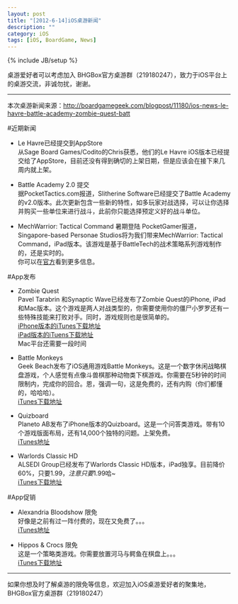 ```yaml
---
layout: post
title: "[2012-6-14]iOS桌游新闻"
description: ""
category: iOS
tags: [iOS, BoardGame, News]
---
```

{% include JB/setup %}

桌游爱好者可以考虑加入 BHGBox官方桌游群（219180247），致力于iOS平台上的桌游交流，非诚勿扰，谢谢。 

---

本次桌游新闻来源：http://boardgamegeek.com/blogpost/11180/ios-news-le-havre-battle-academy-zombie-quest-batt

#近期新闻

* Le Havre已经提交到AppStore  
从Sage Board Games/Codito的Chris获悉，他们的Le Havre iOS版本已经提交给了AppStore，目前还没有得到确切的上架日期，但是应该会在接下来几周内就上架。

* Battle Academy 2.0 提交  
据PocketTactics.com报道，Slitherine Software已经提交了Battle Academy的v2.0版本。此次更新包含一些新的特性，如多玩家对战选择，可以让你选择并购买一些单位来进行战斗，此前你只能选择预定义好的战斗单位。

* MechWarrior: Tactical Command 暑期登陆
PocketGamer报道，Singapore-based Personae Studios将为我们带来MechWarrior: Tactical Command，iPad版本。该游戏是基于BattleTech的战术策略系列游戏制作的，还是实时的。  
你可以在[官方](http://www.mechwarriortc.com/)看到更多信息。

#App发布  

* Zombie Quest  
Pavel Tarabrin 和Synaptic Wave已经发布了Zombie Quest的iPhone, iPad和Mac版本。这个游戏是两人对战类型的，你需要使用你的僵尸小罗罗还有一些特殊技能来打败对手。同时，游戏规则也是很简单的。  
[iPhone版本的iTunes下载地址](http://itunes.apple.com/app/zombie-quest-mastermind-hexes!/id467422761?ign-mpt=uo%3D4)  
[iPad版本的iTuens下载地址](http://itunes.apple.com/us/app/zombie-quest-hd/id455258164?ign-mpt=uo%3D4)  
Mac平台还需要一段时间  

* Battle Monkeys  
Geek Beach发布了iOS通用游戏Battle Monkeys。这是一个数字休闲战略棋盘游戏，个人感觉有点像斗兽棋那种动物类下棋游戏。你需要在5秒钟的时间限制内，完成你的回合。恩，强调一句，这是免费的，还有内购（你们都懂的，哈哈哈）。  
[iTunes下载地址](http://itunes.apple.com/app/battle-monkeys/id500093420?ign-mpt=uo%3D4)  

* Quizboard  
Planeto AB发布了iPhone版本的Quizboard。这是一个问答类游戏。带有10个游戏版面布局，还有14,000个独特的问题。上架免费。  
[iTunes地址](http://itunes.apple.com/app/quizboard/id501620249?ign-mpt=uo%3D4)  

* Warlords Classic HD  
ALSEDI Group已经发布了Warlords Classic HD版本，iPad独享。目前降价60%，只要$1.99，注意只要$1.99哈~  
[iTunes下载地址](http://itunes.apple.com/app/warlords-classic-hd/id532024361?ign-mpt=uo%3D4)

#App促销
* Alexandria Bloodshow 限免  
好像是之前有过一阵付费的，现在又免费了。。。  
[iTunes地址](http://itunes.apple.com/app/alexandria-bloodshow/id484348883?ign-mpt=uo%3D4)  

* Hippos & Crocs 限免  
这是一个策略类游戏。你需要放置河马与鳄鱼在棋盘上。。。  
[iTunes下载地址](http://itunes.apple.com/app/hippos-crocs/id490086932?ign-mpt=uo%3D4)

---
如果你想及时了解桌游的限免等信息，欢迎加入iOS桌游爱好者的聚集地，BHGBox官方桌游群（219180247）
